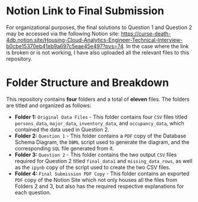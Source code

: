 # Notion Link to Final Submission
For organizational purposes, the final solutions to Question 1 and Question 2 may be accessed via the following Notion site: https://curse-death-4db.notion.site/Housing-Cloud-Analytics-Engineer-Technical-Interview-b0cbe15370eb41eb9a697c5eae45e497?pvs=74. In the case where the link is broken or is not working, I have also uploaded all the relevant files to this repository.

# Folder Structure and Breakdown
This repository contains **four** folders and a total of **eleven** files. The folders are titled and organized as follows:
- **Folder 1:** ```Original Data Files``` - This folder contains four ```CSV``` files titled ```persons_data```, ```major_data```, ```inventory_data```, and ```occupancy_data```, which contained the data used in Question 2.
- **Folder 2:** ```Question 1``` - This folder contains a ```PDF``` copy of the Database Schema Diagram, the ```DBML``` script used to generate the diagram, and the corresponding ```SQL``` file generated from it.
- **Folder 3:** ```Question 2``` - This folder contains the two output ```CSV``` files required for Question 2 titled ```final_data1``` and ```missing_data_rows```, as well as the ```ipynb``` copy of the script used to create the two CSV files.
- **Folder 4:** ```Final Submission PDF Copy``` - This folder contains an exported ```PDF``` copy of the Notion Site which not only houses all the files from Folders 2 and 3, but also has the required respective explanations for each question.

